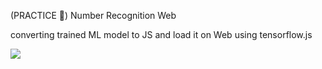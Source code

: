 (PRACTICE 🔰) Number Recognition Web

converting trained ML model to JS and load it on Web using tensorflow.js

<img src="https://github.com/myanpetra99/WebNumberRecognition/blob/main/ss.gif"/>


